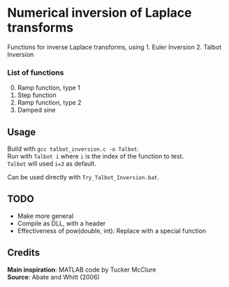 # Numerical inversion of Laplace transforms
Functions for inverse Laplace transforms, using
	1. Euler Inversion
	2. Talbot Inversion

### List of functions
0. Ramp function, type 1
1. Step function
2. Ramp function, type 2
3. Damped sine

## Usage
Build with `gcc talbot_inversion.c -o Talbot`.  
Run with `Talbot i` where `i` is the index of the function to test.  
`Talbot` will used `i=3` as default.

Can be used directly with `Try_Talbot_Inversion.bat`.

## TODO
* Make more general
* Compile as DLL, with a header
* Effectiveness of pow(double, int): Replace with a special function

## Credits
**Main inspiration**: MATLAB code by Tucker McClure  
**Source**: Abate and Whitt (2006)